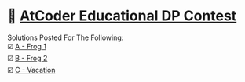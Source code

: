 # 🧠 [AtCoder Educational DP Contest](https://atcoder.jp/contests/dp)

<!-- <br><br> -->
Solutions Posted For The Following:<br>
☑️ [A - Frog 1](https://atcoder.jp/contests/dp/tasks/dp_a)<br>
☑️ [B - Frog 2](https://atcoder.jp/contests/dp/tasks/dp_b)<br>
☑️ [C - Vacation](https://atcoder.jp/contests/dp/tasks/dp_c)
